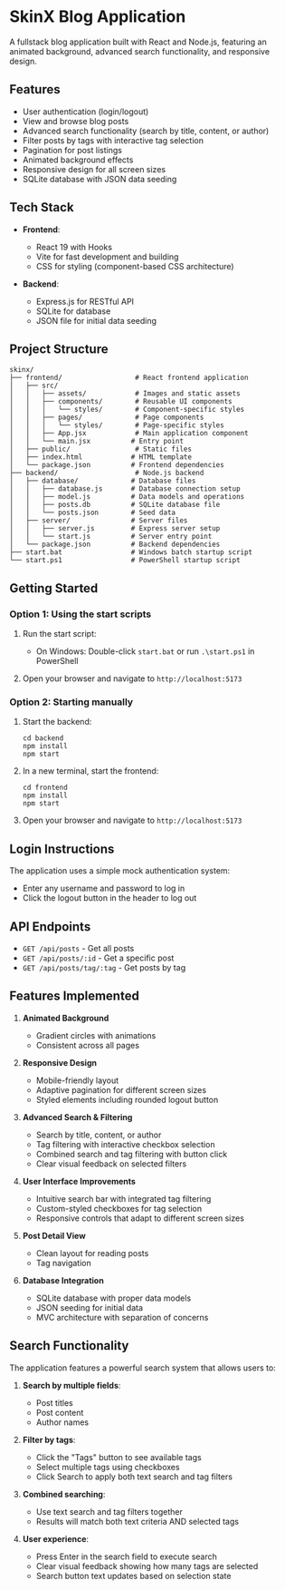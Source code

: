 # SkinX Blog Application

A fullstack blog application built with React and Node.js, featuring an animated background, advanced search functionality, and responsive design.

## Features

- User authentication (login/logout)
- View and browse blog posts
- Advanced search functionality (search by title, content, or author)
- Filter posts by tags with interactive tag selection
- Pagination for post listings
- Animated background effects
- Responsive design for all screen sizes
- SQLite database with JSON data seeding

## Tech Stack

- **Frontend**: 
  - React 19 with Hooks
  - Vite for fast development and building
  - CSS for styling (component-based CSS architecture)

- **Backend**: 
  - Express.js for RESTful API
  - SQLite for database
  - JSON file for initial data seeding

## Project Structure

```
skinx/
├── frontend/                  # React frontend application
│   ├── src/
│   │   ├── assets/            # Images and static assets
│   │   ├── components/        # Reusable UI components
│   │   │   └── styles/        # Component-specific styles
│   │   ├── pages/             # Page components
│   │   │   └── styles/        # Page-specific styles
│   │   ├── App.jsx            # Main application component
│   │   └── main.jsx          # Entry point
│   ├── public/                # Static files
│   ├── index.html            # HTML template
│   └── package.json          # Frontend dependencies
├── backend/                   # Node.js backend
│   ├── database/             # Database files
│   │   ├── database.js       # Database connection setup
│   │   ├── model.js          # Data models and operations
│   │   ├── posts.db          # SQLite database file
│   │   └── posts.json        # Seed data
│   ├── server/               # Server files
│   │   ├── server.js         # Express server setup
│   │   └── start.js          # Server entry point
│   └── package.json          # Backend dependencies
├── start.bat                 # Windows batch startup script
└── start.ps1                 # PowerShell startup script
```

## Getting Started

### Option 1: Using the start scripts

1. Run the start script:
   - On Windows: Double-click `start.bat` or run `.\start.ps1` in PowerShell
   
2. Open your browser and navigate to `http://localhost:5173`

### Option 2: Starting manually

1. Start the backend:
   ```
   cd backend
   npm install
   npm start
   ```

2. In a new terminal, start the frontend:
   ```
   cd frontend
   npm install
   npm start
   ```

3. Open your browser and navigate to `http://localhost:5173`

## Login Instructions

The application uses a simple mock authentication system:
- Enter any username and password to log in
- Click the logout button in the header to log out

## API Endpoints

- `GET /api/posts` - Get all posts
- `GET /api/posts/:id` - Get a specific post
- `GET /api/posts/tag/:tag` - Get posts by tag

## Features Implemented

1. **Animated Background**
   - Gradient circles with animations
   - Consistent across all pages

2. **Responsive Design**
   - Mobile-friendly layout
   - Adaptive pagination for different screen sizes
   - Styled elements including rounded logout button

3. **Advanced Search & Filtering**
   - Search by title, content, or author
   - Tag filtering with interactive checkbox selection
   - Combined search and tag filtering with button click
   - Clear visual feedback on selected filters

4. **User Interface Improvements**
   - Intuitive search bar with integrated tag filtering
   - Custom-styled checkboxes for tag selection
   - Responsive controls that adapt to different screen sizes

5. **Post Detail View**
   - Clean layout for reading posts
   - Tag navigation

6. **Database Integration**
   - SQLite database with proper data models
   - JSON seeding for initial data
   - MVC architecture with separation of concerns

## Search Functionality

The application features a powerful search system that allows users to:

1. **Search by multiple fields**:
   - Post titles
   - Post content
   - Author names

2. **Filter by tags**:
   - Click the "Tags" button to see available tags
   - Select multiple tags using checkboxes
   - Click Search to apply both text search and tag filters

3. **Combined searching**:
   - Use text search and tag filters together
   - Results will match both text criteria AND selected tags

4. **User experience**:
   - Press Enter in the search field to execute search
   - Clear visual feedback showing how many tags are selected
   - Search button text updates based on selection state